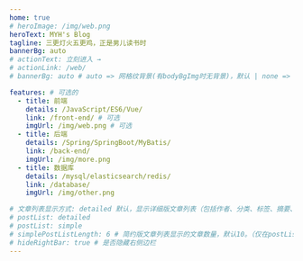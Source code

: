 ```yaml
---
home: true
# heroImage: /img/web.png
heroText: MYH's Blog
tagline: 三更灯火五更鸡，正是男儿读书时
bannerBg: auto
# actionText: 立刻进入 →
# actionLink: /web/
# bannerBg: auto # auto => 网格纹背景(有bodyBgImg时无背景)，默认 | none => 无 | '大图地址' | background: 自定义背景样式       提示：如发现文本颜色不适应你的背景时可以到palette.styl修改$bannerTextColor变量

features: # 可选的
  - title: 前端
    details: /JavaScript/ES6/Vue/
    link: /front-end/ # 可选
    imgUrl: /img/web.png # 可选
  - title: 后端
    details: /Spring/SpringBoot/MyBatis/
    link: /back-end/
    imgUrl: /img/more.png
  - title: 数据库
    details: /mysql/elasticsearch/redis/
    link: /database/
    imgUrl: /img/other.png

# 文章列表显示方式: detailed 默认，显示详细版文章列表（包括作者、分类、标签、摘要、分页等）| simple => 显示简约版文章列表（仅标题和日期）| none 不显示文章列表
# postList: detailed
# postList: simple
# simplePostListLength: 6 # 简约版文章列表显示的文章数量，默认10。（仅在postList设置为simple时生效）
# hideRightBar: true # 是否隐藏右侧边栏
---
```



